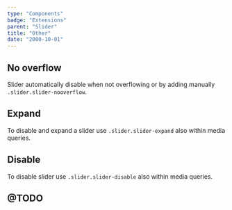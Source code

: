 ```yaml
---
type: "Components"
badge: "Extensions"
parent: "Slider"
title: "Other"
date: "2000-10-01"
---
```


## No overflow

Slider automatically disable when not overflowing or by adding manually `.slider.slider-nooverflow`.

<demo>
  <demovanilla src="vanilla/components/slider/no-overflow">
  </demovanilla>
</demo>

## Expand

To disable and expand a slider use `.slider.slider-expand` also within media queries.

<demo>
  <demovanilla src="vanilla/components/slider/expand">
  </demovanilla>
</demo>

## Disable

To disable slider use `.slider.slider-disable` also within media queries.

<demo>
  <demovanilla src="vanilla/components/slider/disable">
  </demovanilla>
</demo>

## @TODO

<demo>
  <demovanilla src="vanilla/components/slider/progress">
  </demovanilla>
</demo>
